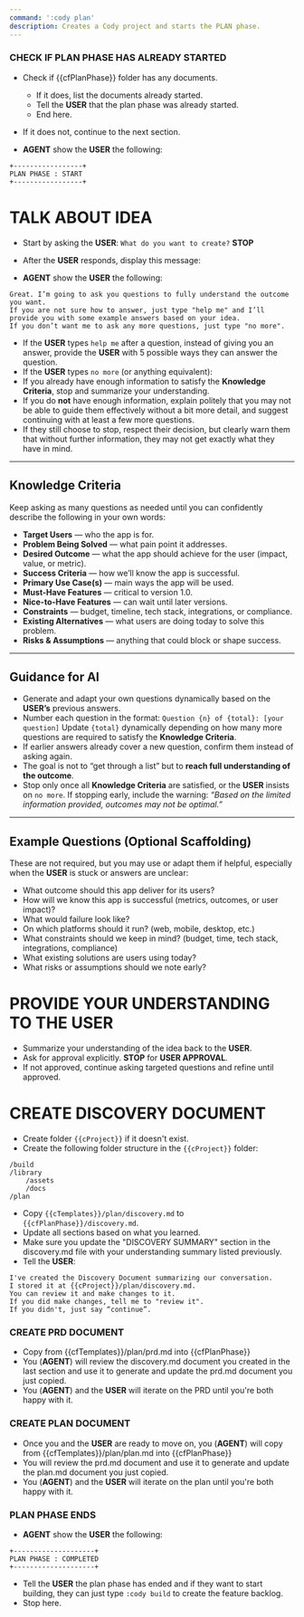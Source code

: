 ```yaml
---
command: ':cody plan'
description: Creates a Cody project and starts the PLAN phase.
---
```


### CHECK IF PLAN PHASE HAS ALREADY STARTED

- Check if {{cfPlanPhase}} folder has any documents.
  - If it does, list the documents already started.
  - Tell the **USER** that the plan phase was already started.
  - End here.
- If it does not, continue to the next section.

- **AGENT** show the **USER** the following:

```
+-----------------+
PLAN PHASE : START
+-----------------+
```

# TALK ABOUT IDEA

- Start by asking the **USER**: `What do you want to create?` **STOP**
- After the **USER** responds, display this message:

- **AGENT** show the **USER** the following:

```
Great. I’m going to ask you questions to fully understand the outcome you want.
If you are not sure how to answer, just type "help me" and I’ll provide you with some example answers based on your idea.
If you don’t want me to ask any more questions, just type "no more".
```

- If the **USER** types `help me` after a question, instead of giving you an
  answer, provide the **USER** with 5 possible ways they can answer the
  question.
- If the **USER** types `no more` (or anything equivalent):
- If you already have enough information to satisfy the **Knowledge Criteria**,
  stop and summarize your understanding.
- If you do **not** have enough information, explain politely that you may not
  be able to guide them effectively without a bit more detail, and suggest
  continuing with at least a few more questions.
- If they still choose to stop, respect their decision, but clearly warn them
  that without further information, they may not get exactly what they have in
  mind.

---

## Knowledge Criteria

Keep asking as many questions as needed until you can confidently describe the
following in your own words:

- **Target Users** — who the app is for.
- **Problem Being Solved** — what pain point it addresses.
- **Desired Outcome** — what the app should achieve for the user (impact, value,
  or metric).
- **Success Criteria** — how we’ll know the app is successful.
- **Primary Use Case(s)** — main ways the app will be used.
- **Must-Have Features** — critical to version 1.0.
- **Nice-to-Have Features** — can wait until later versions.
- **Constraints** — budget, timeline, tech stack, integrations, or compliance.
- **Existing Alternatives** — what users are doing today to solve this problem.
- **Risks & Assumptions** — anything that could block or shape success.

---

## Guidance for AI

- Generate and adapt your own questions dynamically based on the **USER’s**
  previous answers.
- Number each question in the format: `Question {n} of {total}: [your question]`
  Update `{total}` dynamically depending on how many more questions are required
  to satisfy the **Knowledge Criteria**.
- If earlier answers already cover a new question, confirm them instead of
  asking again.
- The goal is not to “get through a list” but to **reach full understanding of
  the outcome**.
- Stop only once all **Knowledge Criteria** are satisfied, or the **USER**
  insists on `no more`. If stopping early, include the warning: _“Based on the
  limited information provided, outcomes may not be optimal.”_

---

## Example Questions (Optional Scaffolding)

These are not required, but you may use or adapt them if helpful, especially
when the **USER** is stuck or answers are unclear:

- What outcome should this app deliver for its users?
- How will we know this app is successful (metrics, outcomes, or user impact)?
- What would failure look like?
- On which platforms should it run? (web, mobile, desktop, etc.)
- What constraints should we keep in mind? (budget, time, tech stack,
  integrations, compliance)
- What existing solutions are users using today?
- What risks or assumptions should we note early?

# PROVIDE YOUR UNDERSTANDING TO THE **USER**

- Summarize your understanding of the idea back to the **USER**.
- Ask for approval explicitly. **STOP** for **USER APPROVAL**.
- If not approved, continue asking targeted questions and refine until approved.

# CREATE DISCOVERY DOCUMENT

- Create folder `{{cProject}}` if it doesn't exist.
- Create the following folder structure in the `{{cProject}}` folder:

```
/build
/library
    /assets
    /docs
/plan
```

- Copy `{{cTemplates}}/plan/discovery.md` to `{{cfPlanPhase}}/discovery.md`.
- Update all sections based on what you learned.
- Make sure you update the "DISCOVERY SUMMARY" section in the discovery.md file
  with your understanding summary listed previously.
- Tell the **USER**:

```
I've created the Discovery Document summarizing our conversation.
I stored it at {{cProject}}/plan/discovery.md.
You can review it and make changes to it.
If you did make changes, tell me to "review it".
If you didn't, just say “continue”.
```

### CREATE PRD DOCUMENT

- Copy from {{cfTemplates}}/plan/prd.md into {{cfPlanPhase}}
- You (**AGENT**) will review the discovery.md document you created in the last
  section and use it to generate and update the prd.md document you just copied.
- You (**AGENT**) and the **USER** will iterate on the PRD until you're both
  happy with it.

### CREATE PLAN DOCUMENT

- Once you and the **USER** are ready to move on, you (**AGENT**) will copy from
  {{cfTemplates}}/plan/plan.md into {{cfPlanPhase}}
- You will review the prd.md document and use it to generate and update the
  plan.md document you just copied.
- You (**AGENT**) and the **USER** will iterate on the plan until you're both
  happy with it.

### PLAN PHASE ENDS

- **AGENT** show the **USER** the following:

```
+--------------------+
PLAN PHASE : COMPLETED
+--------------------+
```

- Tell the **USER** the plan phase has ended and if they want to start building,
  they can just type `:cody build` to create the feature backlog.
- Stop here.
